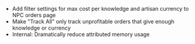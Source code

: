 - Add filter settings for max cost per knowledge and artisan currency to NPC orders page
- Make "Track All" only track unprofitable orders that give enough knowledge or currency
- Internal: Dramatically reduce attributed memory usage